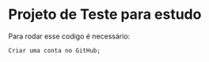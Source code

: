 <h1> Projeto de Teste para estudo </h1>

Para rodar esse codigo é necessário:

```
Criar uma conta no GitHub;
```
